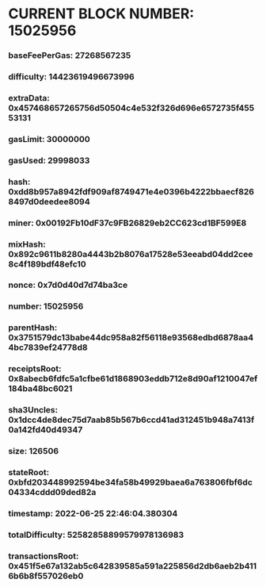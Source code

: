 # CURRENT BLOCK NUMBER: 15025956

### baseFeePerGas: 27268567235
### difficulty: 14423619496673996
### extraData: 0x457468657265756d50504c4e532f326d696e6572735f45553131
### gasLimit: 30000000
### gasUsed: 29998033
### hash: 0xdd8b957a8942fdf909af8749471e4e0396b4222bbaecf8268497d0deedee8094
### miner: 0x00192Fb10dF37c9FB26829eb2CC623cd1BF599E8
### mixHash: 0x892c9611b8280a4443b2b8076a17528e53eeabd04dd2cee8c4f189bdf48efc10
### nonce: 0x7d0d40d7d74ba3ce
### number: 15025956
### parentHash: 0x3751579dc13babe44dc958a82f56118e93568edbd6878aa44bc7839ef24778d8
### receiptsRoot: 0x8abecb6fdfc5a1cfbe61d1868903eddb712e8d90af1210047ef184ba48bc6021
### sha3Uncles: 0x1dcc4de8dec75d7aab85b567b6ccd41ad312451b948a7413f0a142fd40d49347
### size: 126506
### stateRoot: 0xbfd203448992594be34fa58b49929baea6a763806fbf6dc04334cddd09ded82a
### timestamp: 2022-06-25 22:46:04.380304
### totalDifficulty: 52582858899579978136983
### transactionsRoot: 0x451f5e67a132ab5c642839585a591a225856d2db6aeb2b4116b6b8f557026eb0
